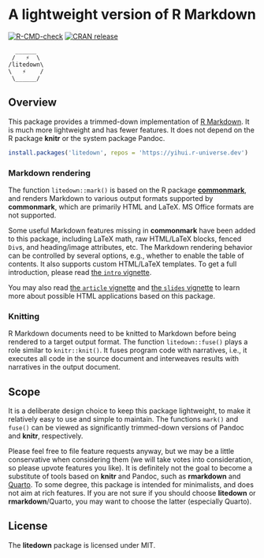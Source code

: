 # A lightweight version of R Markdown

<!-- badges: start -->

[![R-CMD-check](https://github.com/yihui/litedown/actions/workflows/R-CMD-check.yaml/badge.svg)](https://github.com/yihui/litedown/actions/workflows/R-CMD-check.yaml)
[![CRAN
release](https://www.r-pkg.org/badges/version/litedown)](https://cran.r-project.org/package=litedown)

<!-- badges: end -->

```         
  ______  
 /   ⚡  \
/litedown\
\   ⚡    /
 \______/
```

## Overview

This package provides a trimmed-down implementation of [R
Markdown](https://rmarkdown.rstudio.com). It is much more lightweight and has
fewer features. It does not depend on the R package **knitr** or the system
package Pandoc.

``` r
install.packages('litedown', repos = 'https://yihui.r-universe.dev')
```

### Markdown rendering

The function `litedown::mark()` is based on the R package
[**commonmark**](https://github.com/r-lib/commonmark), and renders Markdown to
various output formats supported by **commonmark**, which are primarily HTML and
LaTeX. MS Office formats are not supported.

Some useful Markdown features missing in **commonmark** have been added to this
package, including LaTeX math, raw HTML/LaTeX blocks, fenced `Div`s, and
heading/image attributes, etc. The Markdown rendering behavior can be controlled
by several options, e.g., whether to enable the table of contents. It also
supports custom HTML/LaTeX templates. To get a full introduction, please read
[the `intro`
vignette](https://cran.r-project.org/package=litedown/vignettes/intro.html).

You may also read [the `article`
vignette](https://cran.r-project.org/package=litedown/vignettes/article.html)
and [the `slides`
vignette](https://cran.r-project.org/package=litedown/vignettes/slides.html) to
learn more about possible HTML applications based on this package.

### Knitting

R Markdown documents need to be knitted to Markdown before being rendered to a
target output format. The function `litedown::fuse()` plays a role similar to
`knitr::knit()`. It fuses program code with narratives, i.e., it executes all
code in the source document and interweaves results with narratives in the
output document.

## Scope

It is a deliberate design choice to keep this package lightweight, to make it
relatively easy to use and simple to maintain. The functions `mark()` and
`fuse()` can be viewed as significantly trimmed-down versions of Pandoc and
**knitr**, respectively.

Please feel free to file feature requests anyway, but we may be a little
conservative when considering them (we will take votes into consideration, so
please upvote features you like). It is definitely not the goal to become a
substitute of tools based on **knitr** and Pandoc, such as **rmarkdown** and
[Quarto](https://quarto.org). To some degree, this package is intended for
minimalists, and does not aim at rich features. If you are not sure if you
should choose **litedown** or **rmarkdown**/Quarto, you may want to choose the
latter (especially Quarto).

## License

The **litedown** package is licensed under MIT.
